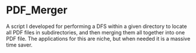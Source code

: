 # PDF_Merger
A script I developed for performing a DFS within a given directory to locate all PDF files in subdirectories, and then merging them all together into one PDF file. The applications for this are niche, but when needed it is a massive time saver.
